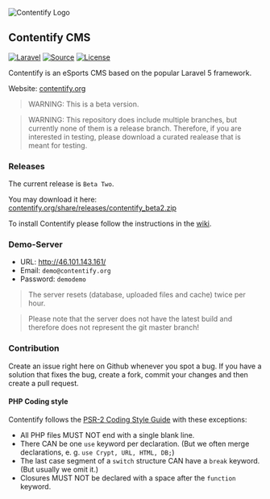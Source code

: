 ![Contentify Logo](http://www.contentify.org/share/img/logo_180.png)

## Contentify CMS

[![Laravel](https://img.shields.io/badge/Laravel-5-orange.svg?style=flat-square)](http://laravel.com)
[![Source](http://img.shields.io/badge/source-Contentify/Contentify-blue.svg?style=flat-square)](https://github.com/Contentify/Contentify)
[![License](http://img.shields.io/badge/license-MIT-brightgreen.svg?style=flat-square)](https://tldrlegal.com/license/mit-license)

Contentify is an eSports CMS based on the popular Laravel 5 framework.

Website: [contentify.org](http://contentify.org/)

> WARNING: This is a beta version. 

> WARNING: This repository does include multiple branches, but currently none of them is a release branch. Therefore, if you are interested in testing, please download a curated realease that is meant for testing.

### Releases

The current release is `Beta Two`.

You may download it here: [contentify.org/share/releases/contentify_beta2.zip](http://contentify.org/share/releases/contentify_beta2.zip)

To install Contentify please follow the instructions in the [wiki](https://github.com/Contentify/Contentify/wiki/Installation).

### Demo-Server

* URL: http://46.101.143.161/
* Email: `demo@contentify.org`
* Password: `demodemo`

> The server resets (database, uploaded files and cache) twice per hour.

> Please note that the server does not have the latest build and therefore does not represent the git master branch!

### Contribution

Create an issue right here on Github whenever you spot a bug. If you have a solution that fixes the bug, create a fork, commit your changes and then create a pull request.

#### PHP Coding style

Contentify follows the [PSR-2 Coding Style Guide](https://github.com/php-fig/fig-standards/blob/master/accepted/PSR-2-coding-style-guide.md) with these exceptions:

* All PHP files MUST NOT end with a single blank line.
* There CAN be one `use` keyword per declaration. (But we often merge declarations, e. g. `use Crypt, URL, HTML, DB;`)
* The last case segment of a `switch` structure CAN have a `break` keyword. (But usually we omit it.)
* Closures MUST NOT be declared with a space after the `function` keyword.